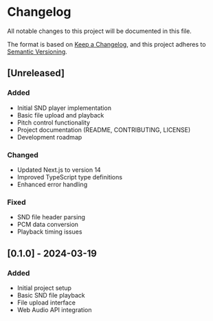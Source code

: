 # Changelog

All notable changes to this project will be documented in this file.

The format is based on [Keep a Changelog](https://keepachangelog.com/en/1.0.0/),
and this project adheres to [Semantic Versioning](https://semver.org/spec/v2.0.0.html).

## [Unreleased]

### Added
- Initial SND player implementation
- Basic file upload and playback
- Pitch control functionality
- Project documentation (README, CONTRIBUTING, LICENSE)
- Development roadmap

### Changed
- Updated Next.js to version 14
- Improved TypeScript type definitions
- Enhanced error handling

### Fixed
- SND file header parsing
- PCM data conversion
- Playback timing issues

## [0.1.0] - 2024-03-19

### Added
- Initial project setup
- Basic SND file playback
- File upload interface
- Web Audio API integration 